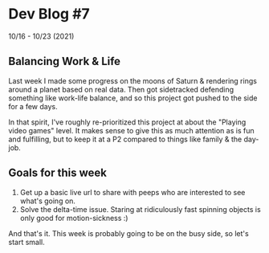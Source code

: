 # Dev Blog #7

10/16 - 10/23 (2021)

## Balancing Work & Life

Last week I made some progress on the moons of Saturn & rendering rings around a planet based on real data. Then got sidetracked defending something like work-life balance, and so this project got pushed to the side for a few days.

In that spirit, I've roughly re-prioritized this project at about the "Playing video games" level. It makes sense to give this as much attention as is fun and fulfilling, but to keep it at a P2 compared to things like family & the day-job.

## Goals for this week

1. Get up a basic live url to share with peeps who are interested to see what's going on.
2. Solve the delta-time issue. Staring at ridiculously fast spinning objects is only good for motion-sickness :)

And that's it. This week is probably going to be on the busy side, so let's start small.
